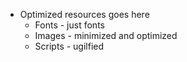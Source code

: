   * Optimized resources goes here
    * Fonts - just fonts
    * Images - minimized and optimized
    * Scripts - ugilfied
	
